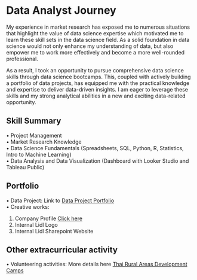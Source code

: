 # Data Analyst Journey 

My experience in market research has exposed me to numerous situations that highlight the value of data science expertise which motivated me to learn these skill sets in the data science field. As a solid foundation in data science would not only enhance my understanding of data, but also empower me to work more effectively and become a more well-rounded professional.  

As a result, I took an opportunity to pursue comprehensive data science skills through data science bootcamps. This, coupled with actively building a portfolio of data projects, has equipped me with the practical knowledge and expertise to deliver data-driven insights.  I am eager to leverage these skills and my strong analytical abilities in a new and exciting data-related opportunity.

## Skill Summary
• Project Management  
• Market Research Knowledge  
• Data Science Fundamentals (Spreadsheets, SQL, Python, R, Statistics, Intro to Machine Learning)  
• Data Analysis and Data Visualization (Dashboard with Looker Studio and Tableau Public)


## Portfolio 
• Data Project: Link to [Data Project Portfolio](https://github.com/Meejourney/Data-Science-Bootcamp/tree/bb83489f075f4bc482e66279a57c374faf48cc5d/Project%20Portfolio)  
• Creative works:   
  1. Company Profile [Click here](https://github.com/Meejourney/Data-Science-Bootcamp/blob/34d8099f6c00e7ee8b9aba0d3721de71e6313d14/Asian%20Food%20Network%20-%20Company%20Profile_created%20by%20Nuttanich%20Heim.pdf)
  2. Internal Lidl Logo
  3. Internal Lidl Sharepoint Website


## Other extracurricular activity
• Volunteering activities: More details here [Thai Rural Areas Development Camps](https://docs.google.com/document/d/1ZAPJvr4uJCgIZpMN41uLWSFDzLtyUmo3/edit?usp=sharing&ouid=112088590747474258533&rtpof=true&sd=true)

